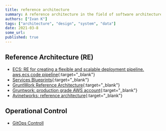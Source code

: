 ```yaml
---
title: reference architecture
summary: A reference architecture in the field of software architecture or enterprise architecture provides a template solution for an architecture for a particular domain.
authors: ["Ivan K"]
tags: ["architecture", "design", "system", "data"]
date: 2021-03-8
some_url:
published: true
---
```


## Reference Architecture (RE)

- [ECS: RE for creating a flexible and scalable deployment pipeline. aws,ecs,code pipeline][ecs-ref-architecture]{:target="_blank"}
- [Services Blueprints](https://www.nngroup.com/articles/service-blueprints-definition){:target="_blank"}
- [GruntWork Reference Architecture](https://gruntwork.io/reference-architecture/){:target="_blank"}
- [Gruntwork: production grade AWS account][gruntwork-production-grade]{:target="_blank"}
- [Avinetworks: reference architecture](https://avinetworks.com/docs/17.2/aws-reference-architecture){:target="_blank"}

## Operational Control

- [GitOps Controll](https://www.weave.works/use-cases/security-with-gitops)

<!-- resources -->
[ecs-ref-architecture]: https://github.com/awslabs/ecs-refarch-continuous-deployment
[gruntwork-production-grade]: https://gruntwork.io/guides/foundations/how-to-configure-production-grade-aws-account-structure
